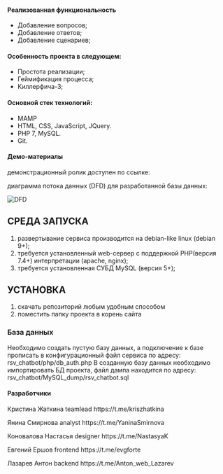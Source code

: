 <h4>Реализованная функциональность</h4>
<ul>
    <li>Добавление вопросов;</li>
    <li>Добавление ответов;</li>
    <li>Добавление сценариев;</li>
</ul> 
<h4>Особенность проекта в следующем:</h4>
<ul>
 <li>Простота реализации;</li>
 <li>Геймификация процесса;</li>
 <li>Киллерфича-3;</li>  
 </ul>
<h4>Основной стек технологий:</h4>
<ul>
    <li>MAMP</li>
	<li>HTML, CSS, JavaScript, JQuery.</li>
	<li>PHP 7, MySQL.</li>
	<li>Git.</li>
  
 </ul>

<h4>Демо-материалы</h4>
<p>демонстрационный ролик доступен по ссылке: </p>
<p>диаграмма потока данных (DFD) для разработанной базы данных:</p>
<img src="https://sun9-9.userapi.com/impg/E8t7b-S8xhrx4nbZDPQiLB0gXdyh3gjh1qEExA/TLiqNacUSJQ.jpg?size=822x428&quality=96&sign=67014a4fcf66ed15aa732e438718a556&type=album" alt="DFD">


СРЕДА ЗАПУСКА
------------
1) развертывание сервиса производится на debian-like linux (debian 9+);
2) требуется установленный web-сервер с поддержкой PHP(версия 7.4+) интерпретации (apache, nginx);
3) требуется установленная СУБД MySQL (версия 5+);

УСТАНОВКА
------------
1) скачать репозиторий любым удобным способом
2) поместить папку проекта в корень сайта


### База данных


Необходимо создать пустую базу данных, а подключение к базе прописать в конфигурационный файл сервиса по адресу: rsv_chatbot/php/db_auth.php
В созданную базу данных необходимо импортировать БД проекта, файл дампа находится по адресу: rsv_chatbot/MySQL_dump/rsv_chatbot.sql



<h4>Разработчики</h4>

<P>Кристина Жаткина teamlead https://t.me/kriszhatkina</P>
<P>Янина Смирнова analyst https://t.me/YaninaSmirnova</P>
<P>Коновалова Настасья designer  https://t.me/NastasyaK</P>
<P>Евгений Ершов frontend https://t.me/evgforte</P>
<P>Лазарев Антон backend https://t.me/Anton_web_Lazarev</P>
